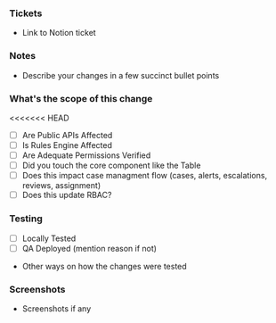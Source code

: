 ### Tickets

- Link to Notion ticket

### Notes

- Describe your changes in a few succinct bullet points

### What's the scope of this change
<<<<<<< HEAD
- [ ] Are Public APIs Affected
- [ ] Is Rules Engine Affected
- [ ] Are Adequate Permissions Verified
- [ ] Did you touch the core component like the Table
- [ ] Does this impact case managment flow (cases, alerts, escalations, reviews, assignment)
- [ ] Does this update RBAC?

### Testing

- [ ] Locally Tested
- [ ] QA Deployed (mention reason if not)
- Other ways on how the changes were tested

### Screenshots

- Screenshots if any
